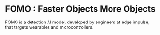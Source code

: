 # FOMO : Faster Objects More Objects

FOMO is a detection AI model, developed by engineers at edge impulse, that
targets wearables and microcontrollers.